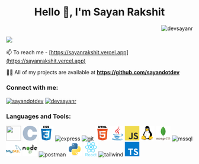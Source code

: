 <h1 align="center">Hello 👋, I'm Sayan Rakshit</h1>
<p align="left">
 <p align="right"> <img src="https://komarev.com/ghpvc/?username=devsayanr&label=Profile%20views&color=0e75b6&style=flat" alt="devsayanr" /> </p>
</p>

<img src="https://github.com/devsayanR/devsayanR/assets/145536447/6214e682-def3-4dd7-8a7d-acd0c657ef54">


📫 To reach me - [https://sayanrakshit.vercel.app](https://sayanrakshit.vercel.app)

👨‍💻 All of my projects are available at **https://github.com/sayandotdev**

<h3 align="left">Connect with me:</h3>
<p align="left">
<a href="https://twitter.com/sayandotdev" target="blank"><img align="center" src="https://raw.githubusercontent.com/rahuldkjain/github-profile-readme-generator/master/src/images/icons/Social/twitter.svg" alt="sayandotdev" height="30" width="40" /></a>
<a href="https://linkedin.com/in/devsayanr" target="blank"><img align="center" src="https://raw.githubusercontent.com/rahuldkjain/github-profile-readme-generator/master/src/images/icons/Social/linked-in-alt.svg" alt="devsayanr" height="30" width="40" /></a>
</p>

<h3 align="left">Languages and Tools:</h3>
<p align="left"> <img src="https://t4.ftcdn.net/jpg/05/83/61/63/240_F_583616375_80qhPkwmULzhpMzZaXgw9jYwucbev0HP.jpg" target="_blank" rel="noreferrer" width="40" height="40"> <img src="https://raw.githubusercontent.com/devicons/devicon/master/icons/c/c-original.svg" alt="c" width="40" height="40"/> <img src="https://raw.githubusercontent.com/devicons/devicon/master/icons/css3/css3-original-wordmark.svg" alt="css3" width="40" height="40"/> <img src="https://w7.pngwing.com/pngs/925/447/png-transparent-express-js-node-js-javascript-mongodb-node-js-text-trademark-logo.png" alt="express" width="40" height="40"/> <img src="https://www.vectorlogo.zone/logos/git-scm/git-scm-icon.svg" alt="git" width="40" height="40"/> <img src="https://raw.githubusercontent.com/devicons/devicon/master/icons/html5/html5-original-wordmark.svg" alt="html5" width="40" height="40"/><img src="https://raw.githubusercontent.com/devicons/devicon/master/icons/java/java-original.svg" alt="java" width="40" height="40"/><img src="https://raw.githubusercontent.com/devicons/devicon/master/icons/javascript/javascript-original.svg" alt="javascript" width="40" height="40"/><img src="https://raw.githubusercontent.com/devicons/devicon/master/icons/linux/linux-original.svg" alt="linux" width="40" height="40"/> <img src="https://raw.githubusercontent.com/devicons/devicon/master/icons/mongodb/mongodb-original-wordmark.svg" alt="mongodb" width="40" height="40"/> <img src="https://www.svgrepo.com/show/303229/microsoft-sql-server-logo.svg" alt="mssql" width="40" height="40"/> <img src="https://raw.githubusercontent.com/devicons/devicon/master/icons/mysql/mysql-original-wordmark.svg" alt="mysql" width="40" height="40"/> <img src="https://raw.githubusercontent.com/devicons/devicon/master/icons/nodejs/nodejs-original-wordmark.svg" alt="nodejs" width="40" height="40"/> <img src="https://www.vectorlogo.zone/logos/getpostman/getpostman-icon.svg" alt="postman" width="40" height="40"/> <img src="https://raw.githubusercontent.com/devicons/devicon/master/icons/python/python-original.svg" alt="python" width="40" height="40"/> <img src="https://raw.githubusercontent.com/devicons/devicon/master/icons/react/react-original-wordmark.svg" alt="react" width="40" height="40"/><img src="https://www.vectorlogo.zone/logos/tailwindcss/tailwindcss-icon.svg" alt="tailwind" width="40" height="40"/> <img src="https://raw.githubusercontent.com/devicons/devicon/master/icons/typescript/typescript-original.svg" alt="typescript" width="40" height="40"/> </p>
